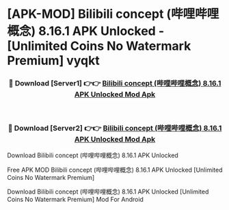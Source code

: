 # [APK-MOD] Bilibili concept (哔哩哔哩概念) 8.16.1 APK Unlocked - [Unlimited Coins No Watermark Premium] vyqkt



<div align="center">
<h3>🔴 Download [Server1] 👉👉 <a href="https://momento.my/?title=Bilibili_concept_(哔哩哔哩概念)_8.16.1_APK_Unlocked">Bilibili concept (哔哩哔哩概念) 8.16.1 APK Unlocked Mod Apk</a></h3><br>

<h3>🔴 Download [Server2] 👉👉 <a href="https://momento.my/?title=Bilibili_concept_(哔哩哔哩概念)_8.16.1_APK_Unlocked">Bilibili concept (哔哩哔哩概念) 8.16.1 APK Unlocked Mod Apk</a></h3>
</div>



Download Bilibili concept (哔哩哔哩概念) 8.16.1 APK Unlocked 

Free APK MOD Bilibili concept (哔哩哔哩概念) 8.16.1 APK Unlocked [Unlimited Coins No Watermark Premium]

Download Bilibili concept (哔哩哔哩概念) 8.16.1 APK Unlocked [Unlimited Coins No Watermark Premium] Mod For Android
